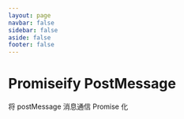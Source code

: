 ```yaml
---
layout: page
navbar: false
sidebar: false
aside: false
footer: false
---
```


# Promiseify PostMessage

将 postMessage 消息通信 Promise 化

<script setup>
import DemoComponent from './Index.vue'
</script>

<ClientOnly>
  <DemoComponent />
</ClientOnly>
